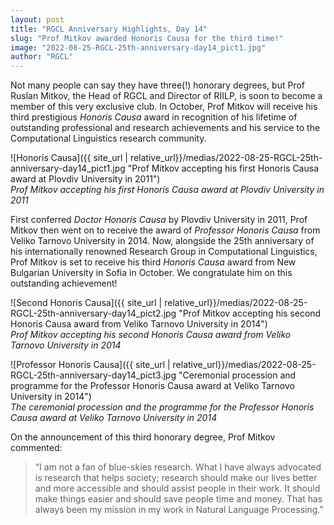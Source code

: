 ```yaml
---
layout: post
title: "RGCL Anniversary Highlights, Day 14"
slug: "Prof Mitkov awarded Honoris Causa for the third time!"
image: "2022-08-25-RGCL-25th-anniversary-day14_pict1.jpg"
author: "RGCL"
---
```


Not many people can say they have three(!) honorary degrees, but Prof Ruslan
Mitkov, the Head of RGCL and Director of RIILP, is soon to become a member of
this very exclusive club. In October, Prof Mitkov will receive his third
prestigious *Honoris Causa* award in recognition of his lifetime of outstanding
professional and research achievements and his service to the Computational
Linguistics research community.

![Honoris Causa]({{ site_url | relative_url}}/medias/2022-08-25-RGCL-25th-anniversary-day14_pict1.jpg "Prof Mitkov accepting his first Honoris Causa award at Plovdiv University in 2011")    
*Prof Mitkov accepting his first Honoris Causa award at Plovdiv University in 2011*

First conferred *Doctor Honoris Causa* by Plovdiv University in 2011, Prof Mitkov
then went on to receive the award of *Professor Honoris Causa* from Veliko
Tarnovo University in 2014. Now, alongside the 25th anniversary of his
internationally renowned Research Group in Computational Linguistics, Prof
Mitkov is set to receive his third *Honoris Causa* award from New Bulgarian
University in Sofia in October. We congratulate him on this outstanding
achievement!

![Second Honoris Causa]({{ site_url | relative_url}}/medias/2022-08-25-RGCL-25th-anniversary-day14_pict2.jpg "Prof Mitkov accepting his second Honoris Causa award from Veliko Tarnovo University in 2014")    
*Prof Mitkov accepting his second Honoris Causa award from Veliko Tarnovo University in 2014*

![Professor Honoris Causa]({{ site_url | relative_url}}/medias/2022-08-25-RGCL-25th-anniversary-day14_pict3.jpg "Ceremonial procession and programme for the Professor Honoris Causa award at Veliko Tarnovo University in 2014")    
*The ceremonial procession and the programme for the Professor Honoris Causa award at Veliko Tarnovo University in 2014*

On the announcement of this third honorary degree, Prof Mitkov commented:
> “I am not a fan of blue-skies research. What I have always advocated is
> research that helps society; research should make our lives better and more
> accessible and should assist people in their work. It should make things
> easier and should save people time and money. That has always been my mission
> in my work in Natural Language Processing.”
